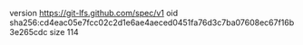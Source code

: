 version https://git-lfs.github.com/spec/v1
oid sha256:cd4eac05e7fcc02c2d1e6ae4aeced0451fa76d3c7ba07608ec67f16b3e265cdc
size 114
